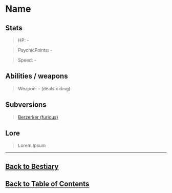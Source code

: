 #   Name

##  Stats

>   HP:             -

>   PsychicPoints:  -

>   Speed:          -


##  Abilities / weapons

>   Weapon:         - (deals x dmg)


##  Subversions <!--to avoid cluttering the ToC, here's the link to subversions-->

>   [Berzerker (furious)](FuriousBerzerker.md)

##  Lore

>   Lorem Ipsum

---
<!---->
##  [Back to Bestiary](Bestiary.md)
##  [Back to Table of Contents](../TableOfContents.md)